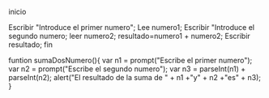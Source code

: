inicio

Escribir "Introduce el primer numero";
Lee numero1;
Escribir "Introduce el segundo numero;
leer numero2;
resultado=numero1 + numero2;
Escribir resultado;
fin

funtion sumaDosNumero(){
    var n1 = prompt("Escribe el primer numero");
    var n2 = prompt("Escribe el segundo numero");
    var n3 = parseInt(n1) + parseInt(n2);
    alert("El resultado de la suma de " + n1 +"y" + n2 +"es" + n3);
}    